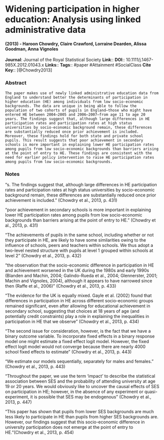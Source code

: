 # Widening participation in higher education: Analysis using linked administrative data
#### (2013) - Haroon Chowdry, Claire Crawford, Lorraine Dearden, Alissa Goodman, Anna Vignoles
**Journal**: Journal of the Royal Statistical Society
**Link**:: 
**DOI**:: 10.1111/j.1467-985X.2012.01043.x
**Links**:: 
**Tags**:: #paper #Attainment #SocialClass 
**Cite Key**:: [@Chowdry2013]

### Abstract

```
The paper makes use of newly linked administrative education data from England to understand better the determinants of participation in higher education (HE) among individuals from low socio-economic backgrounds. The data are unique in being able to follow the population of two cohorts of pupils in England—those who might have entered HE between 2004–2005 and 2006–2007—from age 11 to age 20 years. The findings suggest that, although large differences in HE participation rates and participation rates at high status universities by socio-economic background remain, these differences are substantially reduced once prior achievement is included. Moreover, these findings hold for both state and private school pupils. This result suggests that poor achievement in secondary schools is more important in explaining lower HE participation rates among pupils from low socio-economic backgrounds than barriers arising at the point of entry to HE. These findings are consistent with the need for earlier policy intervention to raise HE participation rates among pupils from low socio-economic backgrounds.
```

### Notes

“s. The findings suggest that, although large differences in HE participation rates and participation rates at high status universities by socio-economic background remain, these differences are substantially reduced once prior achievement is included.” (Chowdry et al., 2013, p. 431)

“poor achievement in secondary schools is more important in explaining lower HE participation rates among pupils from low socio-economic backgrounds than barriers arising at the point of entry to HE.” (Chowdry et al., 2013, p. 431)

“The achievements of pupils in the same school, including whether or not they participate in HE, are likely to have some similarities owing to the influence of schools, peers and teachers within schools. We thus adopt a two-level nested structure with pupils at level 1 grouped within schools at level 2” (Chowdry et al., 2013, p. 432)

“the observation that the socio-economic difference in participation in HE and achievement worsened in the UK during the 1980s and early 1990s (Blanden and Machin, 2004; Galindo-Rueda et al., 2004; Glennerster, 2001; Machin and Vignoles, 2004), although it appears to have narrowed since then (Raffe et al., 2006)” (Chowdry et al., 2013, p. 433)

“The evidence for the UK is equally mixed. Gayle et al. (2002) found that differences in participation in HE across different socio-economic groups remained significant, even after allowing for educational achievement in secondary school, suggesting that choices at 18 years of age (and potentially credit constraints) play a role in explaining the inequalities in participation in HE that we observe” (Chowdry et al., 2013, p. 434)

“The second issue for consideration, however, is the fact that we have a binary outcome variable. To incorporate fixed effects in a binary response model one might estimate a fixed effect logit model. However, the fixed effect logit model would not converge because there are nearly 4000 school fixed effects to estimate” (Chowdry et al., 2013, p. 443)

“We estimate our models sequentially, separately for males and females.” (Chowdry et al., 2013, p. 443)

“Throughout the paper, we use the term ‘impact’ to describe the statistical association between SES and the probability of attending university at age 19 or 20 years. We would obviously like to uncover the causal effects of SES on participation in HE; however, in the absence of any experiment or quasi-experiment, it is possible that SES may be endogenous” (Chowdry et al., 2013, p. 447)

“This paper has shown that pupils from lower SES backgrounds are much less likely to participate in HE than pupils from higher SES backgrounds are. However, our findings suggest that this socio-economic difference in university participation does not emerge at the point of entry to HE.”(Chowdry et al., 2013, p. 454)